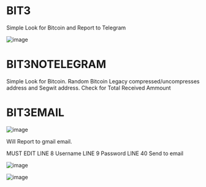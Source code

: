 # BIT3

Simple Look for Bitcoin and Report to Telegram

![image](https://user-images.githubusercontent.com/88630056/130356162-ed47d901-87c7-4d64-99fa-f1befc835a68.png)


# BIT3NOTELEGRAM

Simple Look for Bitcoin. Random Bitcoin Legacy compressed/uncompresses address and Segwit address. Check for Total Received Ammount


# BIT3EMAIL

![image](https://user-images.githubusercontent.com/88630056/130356134-9bf1820c-c72e-41a2-a9d2-492786fd8333.png)

Will Report to gmail email.

MUST EDIT LINE 8 Username LINE 9 Password LINE 40 Send to email

![image](https://user-images.githubusercontent.com/88630056/130356217-bada84cf-85b0-4ac0-a13e-ee04af076c5b.png)

![image](https://user-images.githubusercontent.com/88630056/130356130-172972b5-72cc-4941-aa3d-35c6aa14e855.png)
